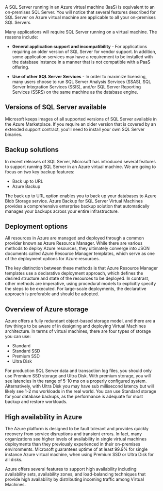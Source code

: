 A SQL Server running in an Azure virtual machine (IaaS) is equivalent to an on-premises SQL Server. You will notice that several features described for SQL Server on Azure virtual machine are applicable to all your on-premises SQL Servers.

Many applications will require SQL Server running on a virtual machine. The reasons include:

- **General application support and incompatibility** - For applications requiring an older version of SQL Server for vendor support. In addition, some application services may have a requirement to be installed with the database instance in a manner that is not compatible with a PaaS offering.

- **Use of other SQL Server Services** - In order to maximize licensing, many users choose to run SQL Server Analysis Services (SSAS), SQL Server Integration Services (SSIS), and/or SQL Server Reporting Services (SSRS) on the same machine as the database engine.

## Versions of SQL Server available

Microsoft keeps images of all supported versions of SQL Server available in the Azure Marketplace. If you require an older version that is covered by an extended support contract, you'll need to install your own SQL Server binaries.

## Backup solutions

In recent releases of SQL Server, Microsoft has introduced several features to support running SQL Server in an Azure virtual machine. We are going to focus on two key backup features:

- Back up to URL
- Azure Backup

The back up to URL option enables you to back up your databases to Azure Blob Storage service. Azure Backup for SQL Server Virtual Machines provides a comprehensive enterprise backup solution that automatically manages your backups across your entire infrastructure.

## Deployment options

All resources in Azure are managed and deployed through a common provider known as Azure Resource Manager. While there are various methods to deploy Azure resources, they ultimately converge into JSON documents called Azure Resource Manager templates, which serve as one of the deployment options for Azure resources.

The key distinction between these methods is that Azure Resource Manager templates use a declarative deployment approach, which defines the desired structure and state of the resources to be deployed. In contrast, other methods are imperative, using procedural models to explicitly specify the steps to be executed. For large-scale deployments, the declarative approach is preferable and should be adopted.

## Overview of Azure storage

Azure offers a fully redundant object-based storage model, and there are a few things to be aware of in designing and deploying Virtual Machines architecture. In terms of virtual machines, there are four types of storage you can use:

- Standard
- Standard SSD
- Premium SSD
- Ultra Disk

For production SQL Server data and transaction log files, you should only use Premium SSD storage and Ultra Disk. With premium storage, you will see latencies in the range of 5-10 ms on a properly configured system. Alternatively, with Ultra Disk you may have sub millisecond latency but will likely see 1-2 ms workloads in the real world. You can use Standard storage for your database backups, as the performance is adequate for most backup and restore workloads.

## High availability in Azure

The Azure platform is designed to be fault tolerant and provides quickly recovery from service disruptions and transient errors. In fact, many organizations see higher levels of availability in single virtual machines deployments than they previously experienced in their on-premises environments. Microsoft guarantees uptime of at least 99.9% for single instance Azure virtual machine, when using Premium SSD or Ultra Disk for all disks.

Azure offers several features to support high availability including availability sets, availability zones, and load-balancing techniques that provide high availability by distributing incoming traffic among Virtual Machines.
